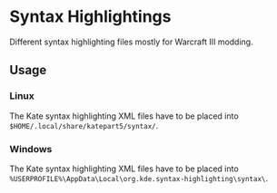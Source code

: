 # Syntax Highlightings

Different syntax highlighting files mostly for Warcraft III modding.

## Usage

### Linux

The Kate syntax highlighting XML files have to be placed into `$HOME/.local/share/katepart5/syntax/`.

### Windows

The Kate syntax highlighting XML files have to be placed into `%USERPROFILE%\AppData\Local\org.kde.syntax-highlighting\syntax\`.
